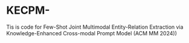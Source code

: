 # KECPM-
Tis is code for Few-Shot Joint Multimodal Entity-Relation Extraction via Knowledge-Enhanced Cross-modal Prompt Model (ACM MM 2024))
